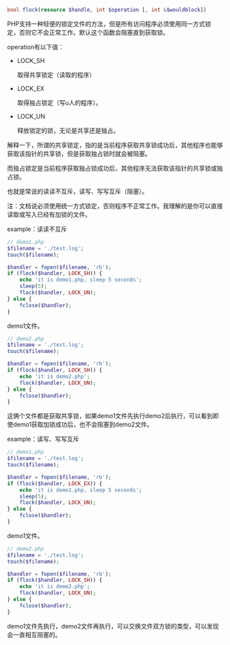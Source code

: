 

```php
bool flock(resource $handle, int $operation [, int &$wouldblock])
```

PHP支持一种轻便的锁定文件的方法，但是所有访问程序必须使用同一方式锁定，否则它不会正常工作。默认这个函数会阻塞直到获取锁。

operation有以下值：

- LOCK_SH

  取得共享锁定（读取的程序）

- LOCK_EX

  取得独占锁定（写u人的程序）。

- LOCK_UN

  释放锁定的锁，无论是共享还是独占。

解释一下，所谓的共享锁定，指的是当前程序获取共享锁成功后，其他程序也能够获取该指针的共享锁，但是获取独占锁时就会被阻塞。

而独占锁定是当前程序获取独占锁成功后，其他程序无法获取该指针的共享锁或独占锁。

也就是常说的读读不互斥，读写、写写互斥（阻塞）。



注：文档说必须使用统一方式锁定，否则程序不正常工作。我理解的是你可以直接读取或写入已经有加锁的文件。



example：读读不互斥

```php
// demo1.php
$filename = './test.log';
touch($filename);

$handler = fopen($filename, 'rb');
if (flock($handler, LOCK_SH)) {
    echo 'it is demo1.php, sleep 5 seconds';
    sleep(5);
    flock($handler, LOCK_UN);
} else {
    fclose($handler);
}
```

demo1文件。

```php
// demo2.php
$filename = './test.log';
touch($filename);

$handler = fopen($filename, 'rb');
if (flock($handler, LOCK_SH)) {
    echo 'it is demo2.php';
    flock($handler, LOCK_UN);
} else {
    fclose($handler);
}
```

这俩个文件都是获取共享锁，如果demo1文件先执行demo2后执行，可以看到即使demo1获取加锁成功后，也不会阻塞到demo2文件。









example：读写、写写互斥

```php
// demo1.php
$filename = './test.log';
touch($filename);

$handler = fopen($filename, 'rb');
if (flock($handler, LOCK_EX)) {
    echo 'it is demo1.php, sleep 5 seconds';
    sleep(5);
    flock($handler, LOCK_UN);
} else {
    fclose($handler);
}	
```

demo1文件。

```php
// demo2.php
$filename = './test.log';
touch($filename);

$handler = fopen($filename, 'rb');
if (flock($handler, LOCK_SH)) {
    echo 'it is demo2.php';
    flock($handler, LOCK_UN);
} else {
    fclose($handler);
}
```

demo1文件先执行，demo2文件再执行，可以交换文件双方锁的类型，可以发现会一直相互阻塞的。